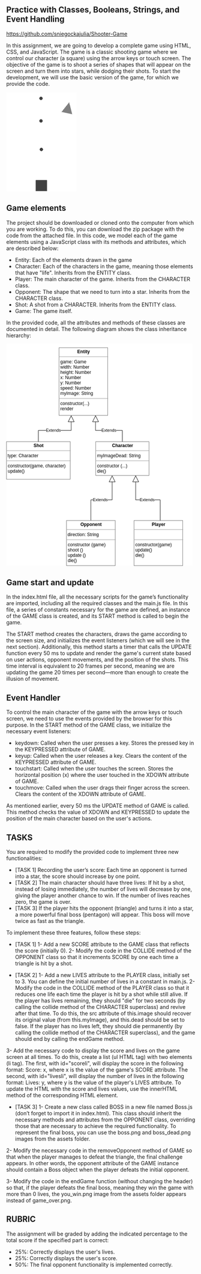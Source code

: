 
## Practice with Classes, Booleans, Strings, and Event Handling

https://github.com/sniegockajulia/Shooter-Game

In this assignment, we are going to develop a complete game using HTML, CSS, and JavaScript. The game is a classic shooting game where we control our character (a square) using the arrow keys or touch screen. The objective of the game is to shoot a series of shapes that will appear on the screen and turn them into stars, while dodging their shots. To start the development, we will use the basic version of the game, for which we provide the code.

![game](assets/game.png)

## Game elements

The project should be downloaded or cloned onto the computer from which you are working. To do this, you can download the zip package with the code from the attached file.
In this code, we model each of the game elements using a JavaScript class with its methods and attributes, which are described below:

- Entity: Each of the elements drawn in the game
- Character: Each of the characters in the game, meaning those elements that have "life". Inherits from the ENTITY class.
- Player: The main character of the game. Inherits from the CHARACTER class.
- Opponent: The shape that we need to turn into a star. Inherits from the CHARACTER class.
- Shot: A shot from a CHARACTER. Inherits from the ENTITY class.
- Game: The game itself.

In the provided code, all the attributes and methods of these classes are documented in detail. The following diagram shows the class inheritance hierarchy:

![class](assets/class.png)


## Game start and update

In the index.html file, all the necessary scripts for the game’s functionality are imported, including all the required classes and the main.js file. In this file, a series of constants necessary for the game are defined, an instance of the GAME class is created, and its START method is called to begin the game.

The START method creates the characters, draws the game according to the screen size, and initializes the event listeners (which we will see in the next section). Additionally, this method starts a timer that calls the UPDATE function every 50 ms to update and render the game's current state based on user actions, opponent movements, and the position of the shots. This time interval is equivalent to 20 frames per second, meaning we are updating the game 20 times per second—more than enough to create the illusion of movement.


## Event Handler

To control the main character of the game with the arrow keys or touch screen, we need to use the events provided by the browser for this purpose. In the START method of the GAME class, we initialize the necessary event listeners:

- keydown: Called when the user presses a key. Stores the pressed key in the KEYPRESSED attribute of GAME.
- keyup: Called when the user releases a key. Clears the content of the KEYPRESSED attribute of GAME.
- touchstart: Called when the user touches the screen. Stores the horizontal position (x) where the user touched in the XDOWN attribute of GAME.
- touchmove: Called when the user drags their finger across the screen. Clears the content of the XDOWN attribute of GAME.

As mentioned earlier, every 50 ms the UPDATE method of GAME is called. This method checks the value of XDOWN and KEYPRESSED to update the position of the main character based on the user's actions.



## TASKS

You are required to modify the provided code to implement three new functionalities:

- [TASK 1] Recording the user’s score: Each time an opponent is turned into a star, the score should increase by one point.
- [TASK 2] The main character should have three lives: If hit by a shot, instead of losing immediately, the number of lives will decrease by one, giving the player another chance to win. If the number of lives reaches zero, the game is over.
- [TASK 3] If the player hits the opponent (triangle) and turns it into a star, a more powerful final boss (pentagon) will appear. This boss will move twice as fast as the triangle.

To implement these three features, follow these steps:

- [TASK 1] 
1- Add a new SCORE attribute to the GAME class that reflects the score (initially 0).
2- Modify the code in the COLLIDE method of the OPPONENT class so that it increments SCORE by one each time a triangle is hit by a shot.


- [TASK 2] 
1- Add a new LIVES attribute to the PLAYER class, initially set to 3. You can define the initial number of lives in a constant in main.js.
2- Modify the code in the COLLIDE method of the PLAYER class so that it reduces one life each time the player is hit by a shot while still alive.
If the player has lives remaining, they should "die" for two seconds (by calling the collide method of the CHARACTER superclass) and revive after that time. To do this, the src attribute of this.image should recover its original value (from this.myImage), and this.dead should be set to false.
If the player has no lives left, they should die permanently (by calling the collide method of the CHARACTER superclass), and the game should end by calling the endGame method.

3- Add the necessary code to display the score and lives on the game screen at all times. To do this, create a list (ul HTML tag) with two elements (li tag). The first, with id="scoreli", will display the score in the following format: Score: x, where x is the value of the game's SCORE attribute. The second, with id="livesli", will display the number of lives in the following format: Lives: y, where y is the value of the player's LIVES attribute. To update the HTML with the score and lives values, use the innerHTML method of the corresponding HTML element.


- [TASK 3] 
1- Create a new class called BOSS in a new file named Boss.js (don’t forget to import it in index.html). This class should inherit the necessary methods and attributes from the OPPONENT class, overriding those that are necessary to achieve the required functionality. To represent the final boss, you can use the boss.png and boss_dead.png images from the assets folder.

2- Modify the necessary code in the removeOpponent method of GAME so that when the player manages to defeat the triangle, the final challenge appears. In other words, the opponent attribute of the GAME instance should contain a Boss object when the player defeats the initial opponent.

3- Modify the code in the endGame function (without changing the header) so that, if the player defeats the final boss, meaning they win the game with more than 0 lives, the you_win.png image from the assets folder appears instead of game_over.png.




## RUBRIC

The assignment will be graded by adding the indicated percentage to the total score if the specified part is correct:

- 25%: Correctly displays the user's lives.
- 25%: Correctly displays the user's score.
- 50%: The final opponent functionality is implemented correctly.


